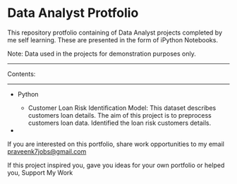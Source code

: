 # Data Analyst Protfolio

This repository protfolio containing of Data Analyst projects completed by me 
self learning. These are presented in the form of iPython Notebooks.

Note: Data used in the projects for demonstration purposes only.

----
Contents:

-----
- Python
    
    - Customer Loan Risk Identification Model: This dataset describes customers loan details. The aim of this project is to preprocess customers loan data. Identified the loan risk customers details.














-

If you are interested on this portfolio, share work opportunities to my  email praveenk7jobs@gmail.com

If this project inspired you, gave you ideas for your own portfolio or helped you,
Support My Work
